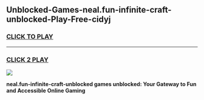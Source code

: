 
## Unblocked-Games-neal.fun-infinite-craft-unblocked-Play-Free-cidyj
<h3>
<a href="https://premium76.site?title=neal.fun-infinite-craft-unblocked&ref=21A">CLICK TO PLAY</a></h3>
<hr>

<h3>
<a href="https://premium76.site?title=neal.fun-infinite-craft-unblocked&ref=21A">CLICK 2 PLAY</a>
  
</h3>

<a href="https://premium76.site?title=neal.fun-infinite-craft-unblocked&ref=21A"><img src="https://clearcache.store/games.png"></a>


**neal.fun-infinite-craft-unblocked games unblocked: Your Gateway to Fun and Accessible Online Gaming**
